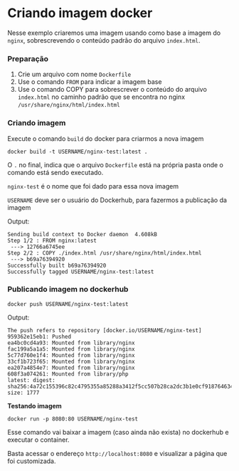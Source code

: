 # Criando imagem docker

Nesse exemplo criaremos uma imagem usando como base a imagem do `nginx`, sobrescrevendo o conteúdo padrão do arquivo `index.html`.

### Preparação
1. Crie um arquivo com nome `Dockerfile`
2. Use o comando `FROM` para indicar a imagem base
3. Use o comando COPY para sobrescrever o conteúdo do arquivo `index.html` no caminho padrão que se encontra no nginx `/usr/share/nginx/html/index.html`

### Criando imagem

Execute o comando `build` do docker para criarmos a nova imagem

```
docker build -t USERNAME/nginx-test:latest .
```
O `.` no final, indica que o arquivo `Dockerfile` está na própria pasta onde o comando está sendo executado. 

`nginx-test` é o nome que foi dado para essa nova imagem

`USERNAME` deve ser o usuário do Dockerhub, para fazermos a publicação da imagem

Output:

```
Sending build context to Docker daemon  4.608kB
Step 1/2 : FROM nginx:latest
 ---> 12766a6745ee
Step 2/2 : COPY ./index.html /usr/share/nginx/html/index.html
 ---> b69a76394920
Successfully built b69a76394920
Successfully tagged USERNAME/nginx-test:latest
```

### Publicando imagem no dockerhub

```
docker push USERNAME/nginx-test:latest
```

Output:
```
The push refers to repository [docker.io/USERNAME/nginx-test]
959362e15eb1: Pushed 
ea4bc0cd4a93: Mounted from library/nginx 
fac199a5a1a5: Mounted from library/nginx 
5c77d760e1f4: Mounted from library/nginx 
33cf1b723f65: Mounted from library/nginx 
ea207a4854e7: Mounted from library/nginx 
608f3a074261: Mounted from library/php 
latest: digest: sha256:4a72c155396c82c4795355a85288a3412f5cc507b28ca2dc3b1e0cf918764634 size: 1777
```

**Testando imagem**
```
docker run -p 8080:80 USERNAME/nginx-test
```
Esse comando vai baixar a imagem (caso ainda não exista) no dockerhub e executar o container.

Basta acessar o endereço `http://localhost:8080` e visualizar a página que foi customizada.